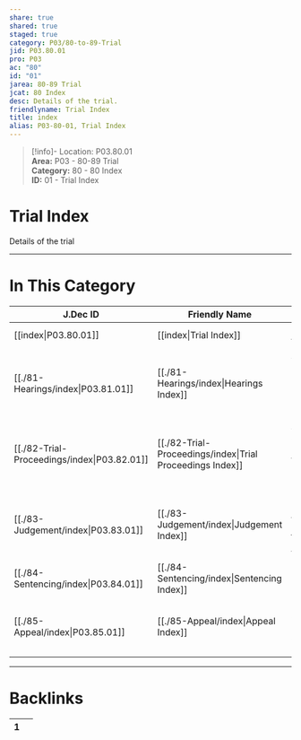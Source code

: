 ```yaml
---  
share: true  
shared: true  
staged: true  
category: P03/80-to-89-Trial  
jid: P03.80.01  
pro: P03  
ac: "80"  
id: "01"  
jarea: 80-89 Trial  
jcat: 80 Index  
desc: Details of the trial.  
friendlyname: Trial Index  
title: index  
alias: P03-80-01, Trial Index  
---  
```

  
>[!info]- Location: P03.80.01  
>**Area:** P03 - 80-89 Trial  
>**Category:** 80 - 80 Index  
>**ID:** 01 - Trial Index  
  
# Trial Index  
  
Details of the trial   
  
  
  
---  
# In This Category  
  
| J.Dec ID                                                                              | Friendly Name                                                                                       | Description                                                     |  
| ------------------------------------------------------------------------------------- | --------------------------------------------------------------------------------------------------- | --------------------------------------------------------------- |  
| [[index\|P03.80.01]]                      | [[index\|Trial Index]]                                  | Details of the trial.                                           |  
| [[./81-Hearings/index\|P03.81.01]]          | [[./81-Hearings/index\|Hearings Index]]                   | Any details of pre-trial hearings, prelim hearings or hearings. |  
| [[./82-Trial-Proceedings/index\|P03.82.01]] | [[./82-Trial-Proceedings/index\|Trial Proceedings Index]] | Anything and everything that happened during trial.             |  
| [[./83-Judgement/index\|P03.83.01]]         | [[./83-Judgement/index\|Judgement Index]]                 | Details regarding the judgement outcome from trial.             |  
| [[./84-Sentencing/index\|P03.84.01]]        | [[./84-Sentencing/index\|Sentencing Index]]               | Information about the sentencing.                               |  
| [[./85-Appeal/index\|P03.85.01]]            | [[./85-Appeal/index\|Appeal Index]]                       | If applicable, information about appeal(s).                     |  
  
  
---  
# Backlinks  
<div><table class="dataview table-view-table"><thead class="table-view-thead"><tr class="table-view-tr-header"><th class="table-view-th"><span></span><span class="dataview small-text">1</span></th><th class="table-view-th"><span></span></th></tr></thead><tbody class="table-view-tbody"></tbody></table></div>